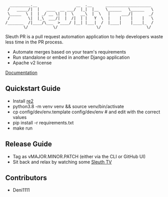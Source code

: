 ```
  _________.__                 __  .__      ____________________ 
 /   _____/|  |   ____  __ ___/  |_|  |__   \______   \______   \
 \_____  \ |  | _/ __ \|  |  \   __\  |  \   |     ___/|       _/
 /        \|  |_\  ___/|  |  /|  | |   Y  \  |    |    |    |   \
/_______  /|____/\___  >____/ |__| |___|  /  |____|    |____|_  /
        \/           \/                 \/                    \/ 
```

Sleuth PR is a pull request automation application to help developers waste less time in the PR process.

- Automate merges based on your team's requirements
- Run standalone or embed in another Django application
- Apache v2 license

[Documentation](https://sleuth-pr.readthedocs.io/en/latest/)


Quickstart Guide
----------------

- Install [re2](https://github.com/google/re2/tree/2020-10-01)
- python3.8 -m venv venv && source venv/bin/activate
- cp config/dev/env.template config/dev/env # and edit with the correct values
- pip install -r requirements.txt
- make run

Release Guide
-------------

- Tag as vMAJOR.MINOR.PATCH (either via the CLI or GitHub UI)
- Sit back and relax by watching some [Sleuth TV](https://www.youtube.com/channel/UCmIIOHKgJnGQruIVD_Zx71g)

Contributors
------------

- Deni1111
